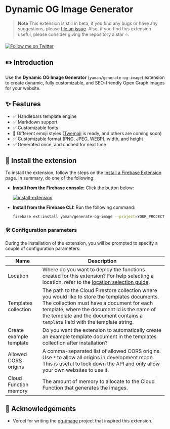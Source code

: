 # Dynamic OG Image Generator

> **Note** This extension is still in beta, if you find any bugs or have any suggestions, please [file an issue](https://github.com/yamankatby/firebase-extensions/issues/new). Also, if you find this extension useful, please consider giving the repository a star ⭐️.

[![Follow me on Twitter](https://img.shields.io/twitter/follow/yamankatby?style=social)](https://twitter.com/intent/follow?screen_name=yamankatby)

## ✏️ Introduction

Use the **Dynamic OG Image Generator** (`yaman/generate-og-image`) extension to create dynamic, fully customizable, and SEO-friendly Open Graph images for your website.

## ✨ Features

- ✅ Handlebars template engine
- ✅ Markdown support
- ✅ Customizable fonts
- 🚧 Different emoji styles ([Twemoji](https://twemoji.twitter.com/) is ready, and others are coming soon)
- ✅ Customizable format (PNG, JPEG, WEBP), width, and height
- ✅ Generated once, and cached for next time

## 🧩 Install the extension

To install the extension, follow the steps on the [Install a Firebase Extension](https://firebase.google.com/docs/extensions/install-extensions) page. In summary, do one of the following:

- **Install from the Firebase console:** Click the button below:

  [![install-extension](https://user-images.githubusercontent.com/35961879/201528504-4e99bfc7-8691-4151-b63d-0511097d7c18.png)](https://console.firebase.google.com/project/_/extensions/install?ref=yaman/generate-og-image)

- **Install from the Firebase CLI:** Run the following command:

  ```bash
  firebase ext:install yaman/generate-og-image --project=YOUR_PROJECT_ID
  ```

### 🛠️ Configuration parameters

During the installation of the extension, you will be prompted to specify a couple of configuration parameters:

| Name                    | Description                                                                                                                                                                                                                                                                       |
| ----------------------- | --------------------------------------------------------------------------------------------------------------------------------------------------------------------------------------------------------------------------------------------------------------------------------- |
| Location                | Where do you want to deploy the functions created for this extension? For help selecting a location, refer to the [location selection guide](https://firebase.google.com/docs/functions/locations).                                                                               |
| Templates collection    | The path to the Cloud Firestore collection where you would like to store the templates documents. The collection must have a document for each template, where the document id is the name of the template and the document contains a `template` field with the template string. |
| Create example template | Do you want the extension to automatically create an example template document in the templates collection after installation?                                                                                                                                                    |
| Allowed CORS origins    | A comma-separated list of allowed CORS origins. Use `*` to allow all origins in development mode. This is useful to lock down the API and only allow your own websites to use it.                                                                                                 |
| Cloud Function memory   | The amount of memory to allocate to the Cloud Function that generates the images.                                                                                                                                                                                                 |

## 🙏 Acknowledgements

- Vercel for writing the [og-image](https://github.com/vercel/og-image) project that inspired this extension.

